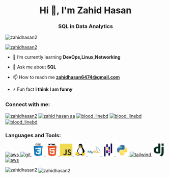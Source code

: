<h1 align="center">Hi 👋, I'm Zahid Hasan</h1>
<h3 align="center">SQL in Data Analytics</h3>

<p align="left"> <img src="https://komarev.com/ghpvc/?username=zahidhasan2&label=Profile%20views&color=0e75b6&style=flat" alt="zahidhasan2" /> </p>

<p align="left"> <a href="https://github.com/ryo-ma/github-profile-trophy"><img src="https://github-profile-trophy.vercel.app/?username=zahidhasan2" alt="zahidhasan2" /></a> </p>

- 🌱 I’m currently learning **DevOps,Linux,Networking**

- 💬 Ask me about **SQL**

- 📫 How to reach me **zahidhasan6474@gmail.com**

- ⚡ Fun fact **I think I am funny**

<h3 align="left">Connect with me:</h3>
<p align="left">
<a href="https://linkedin.com/in/zahidhasan2" target="blank"><img align="center" src="https://raw.githubusercontent.com/rahuldkjain/github-profile-readme-generator/master/src/images/icons/Social/linked-in-alt.svg" alt="zahidhasan2" height="30" width="40" /></a>
<a href="https://fb.com/zahid hasan aa" target="blank"><img align="center" src="https://raw.githubusercontent.com/rahuldkjain/github-profile-readme-generator/master/src/images/icons/Social/facebook.svg" alt="zahid hasan aa" height="30" width="40" /></a>
<a href="https://www.hackerrank.com/blood_linebd" target="blank"><img align="center" src="https://raw.githubusercontent.com/rahuldkjain/github-profile-readme-generator/master/src/images/icons/Social/hackerrank.svg" alt="blood_linebd" height="30" width="40" /></a>
<a href="https://codeforces.com/profile/blood_linebd" target="blank"><img align="center" src="https://raw.githubusercontent.com/rahuldkjain/github-profile-readme-generator/master/src/images/icons/Social/codeforces.svg" alt="blood_linebd" height="30" width="40" /></a>
<a href="https://www.leetcode.com/blood_linebd" target="blank"><img align="center" src="https://raw.githubusercontent.com/rahuldkjain/github-profile-readme-generator/master/src/images/icons/Social/leet-code.svg" alt="blood_linebd" height="30" width="40" /></a>
</p>

<h3 align="left">Languages and Tools:</h3>
<p align="left"><a href="https://aws.amazon.com/" target="_blank" rel="noreferrer">
  <img src="https://cdn.simpleicons.org/amazonaws/FF9900" 
       alt="aws" width="40" height="40"/>
</a>
<a href="https://git-scm.com/" target="_blank" rel="noreferrer"> <img src="https://www.vectorlogo.zone/logos/git-scm/git-scm-icon.svg" alt="git" width="40" height="40"/> </a><a href="https://www.w3schools.com/css/" target="_blank" rel="noreferrer"> <img src="https://raw.githubusercontent.com/devicons/devicon/master/icons/css3/css3-original-wordmark.svg" alt="css3" width="40" height="40"/> </a> <a href="https://www.w3.org/html/" target="_blank" rel="noreferrer"> <img src="https://raw.githubusercontent.com/devicons/devicon/master/icons/html5/html5-original-wordmark.svg" alt="html5" width="40" height="40"/> </a>  </a> <a href="https://developer.mozilla.org/en-US/docs/Web/JavaScript" target="_blank" rel="noreferrer"> <img src="https://raw.githubusercontent.com/devicons/devicon/master/icons/javascript/javascript-original.svg" alt="javascript" width="40" height="40"/> </a> <a href="https://www.linux.org/" target="_blank" rel="noreferrer"> <img src="https://raw.githubusercontent.com/devicons/devicon/master/icons/linux/linux-original.svg" alt="linux" width="40" height="40"/> </a> <a href="https://www.mysql.com/" target="_blank" rel="noreferrer"> <img src="https://raw.githubusercontent.com/devicons/devicon/master/icons/mysql/mysql-original-wordmark.svg" alt="mysql" width="40" height="40"/> </a> <a href="https://pandas.pydata.org/" target="_blank" rel="noreferrer"> <img src="https://raw.githubusercontent.com/devicons/devicon/2ae2a900d2f041da66e950e4d48052658d850630/icons/pandas/pandas-original.svg" alt="pandas" width="40" height="40"/> </a> <a href="https://www.python.org" target="_blank" rel="noreferrer"> <img src="https://raw.githubusercontent.com/devicons/devicon/master/icons/python/python-original.svg" alt="python" width="40" height="40"/> </a> <a href="https://tailwindcss.com/" target="_blank" rel="noreferrer"> <img src="https://www.vectorlogo.zone/logos/tailwindcss/tailwindcss-icon.svg" alt="tailwind" width="40" height="40"/> </a><a href="https://www.djangoproject.com/" target="_blank" rel="noreferrer"><img src="https://raw.githubusercontent.com/devicons/devicon/master/icons/django/django-plain.svg"  alt="django" width="40" height="40"/> </a><a href="https://aws.amazon.com/" target="_blank" rel="noreferrer">
  <img src="https://cdn.jsdelivr.net/gh/devicons/devicon/icons/amazonwebservices/amazonwebservices-original-wordmark.svg" 
       alt="aws" width="60" height="60"/>
</a>


</p>

<p><img align="left" src="https://github-readme-stats.vercel.app/api/top-langs?username=zahidhasan2&show_icons=true&locale=en&layout=compact" alt="zahidhasan2" /></p>

<p>&nbsp;<img align="center" src="https://github-readme-stats.vercel.app/api?username=zahidhasan2&show_icons=true&locale=en" alt="zahidhasan2" /></p>
